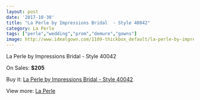 ```yaml
---
layout: post
date: '2017-10-30'
title: "La Perle by Impressions Bridal  - Style 40042"
category: La Perle
tags: ["perle","wedding","prom","demure","gowns"]
image: http://www.idealgown.com/1109-thickbox_default/la-perle-by-impressions-bridal-style-40042.jpg
---
```

La Perle by Impressions Bridal  - Style 40042

On Sales: **$205**
<a href="https://www.idealgown.com/en/la-perle/515-la-perle-by-impressions-bridal-style-40042.html"><amp-img layout="responsive" width="600" height="600" src="//www.idealgown.com/1109-thickbox_default/la-perle-by-impressions-bridal-style-40042.jpg" alt="La Perle by Impressions Bridal  - Style 40042 0" /></a>
<a href="https://www.idealgown.com/en/la-perle/515-la-perle-by-impressions-bridal-style-40042.html"><amp-img layout="responsive" width="600" height="600" src="//www.idealgown.com/1110-thickbox_default/la-perle-by-impressions-bridal-style-40042.jpg" alt="La Perle by Impressions Bridal  - Style 40042 1" /></a>

Buy it: [La Perle by Impressions Bridal  - Style 40042](https://www.idealgown.com/en/la-perle/515-la-perle-by-impressions-bridal-style-40042.html "La Perle by Impressions Bridal  - Style 40042")

View more: [La Perle](https://www.idealgown.com/en/8-la-perle "La Perle")